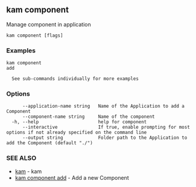## kam component

Manage component in application

```
kam component [flags]
```

### Examples

```
kam component
add

  See sub-commands individually for more examples
```

### Options

```
      --application-name string   Name of the Application to add a Component
      --component-name string     Name of the component
  -h, --help                      help for component
      --interactive               If true, enable prompting for most options if not already specified on the command line
      --output string             Folder path to the Application to add the Component (default "./")
```

### SEE ALSO

* [kam](kam.md)	 - kam
* [kam component add](kam_component_add.md)	 - Add a new Component

